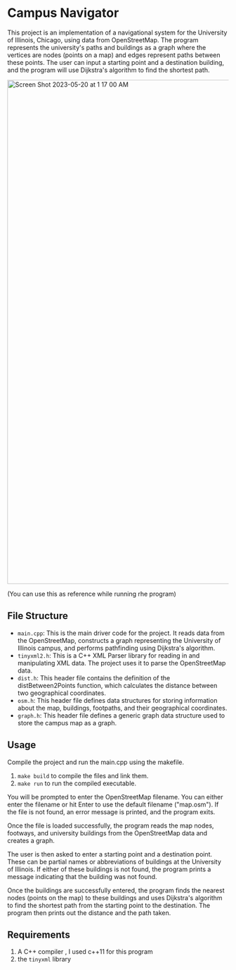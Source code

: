 # Campus Navigator
This project is an implementation of a navigational system for the University of Illinois, Chicago, using data from OpenStreetMap. The program represents the university's paths and buildings as a graph where the vertices are nodes (points on a map) and edges represent paths between these points. The user can input a starting point and a destination building, and the program will use Dijkstra's algorithm to find the shortest path.

<img width="1144" alt="Screen Shot 2023-05-20 at 1 17 00 AM" src="https://github.com/abhati27/Campus-Navigator/assets/60200047/4bc93b80-a091-48f6-b14b-f1c0e022da46">

(You can use this as reference while running rhe program)

## File Structure
* `main.cpp`: This is the main driver code for the project. It reads data from the OpenStreetMap, constructs a graph representing the University of Illinois campus, and performs pathfinding using Dijkstra's algorithm.
* `tinyxml2.h`: This is a C++ XML Parser library for reading in and manipulating XML data. The project uses it to parse the OpenStreetMap data.
* `dist.h`: This header file contains the definition of the distBetween2Points function, which calculates the distance between two geographical coordinates.
* `osm.h`: This header file defines data structures for storing information about the map, buildings, footpaths, and their geographical coordinates.
* `graph.h`: This header file defines a generic graph data structure used to store the campus map as a graph.

## Usage
Compile the project and run the main.cpp using the makefile.

1. `make build` to compile the files and link them.
2. `make run` to run the compiled executable.

 You will be prompted to enter the OpenStreetMap filename. You can either enter the filename or hit Enter to use the default filename ("map.osm"). If the file is not found, an error message is printed, and the program exits.

Once the file is loaded successfully, the program reads the map nodes, footways, and university buildings from the OpenStreetMap data and creates a graph.

The user is then asked to enter a starting point and a destination point. These can be partial names or abbreviations of buildings at the University of Illinois. If either of these buildings is not found, the program prints a message indicating that the building was not found.

Once the buildings are successfully entered, the program finds the nearest nodes (points on the map) to these buildings and uses Dijkstra's algorithm to find the shortest path from the starting point to the destination. The program then prints out the distance and the path taken.


## Requirements
1. A C++ compiler , I used c++11 for this program
2. the `tinyxml` library
